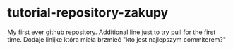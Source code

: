 # tutorial-repository-zakupy
My first ever github repository.
Additional line just to try pull for the first time.
Dodaje linijke która miała brzmieć "kto jest najlepszym commiterem?"